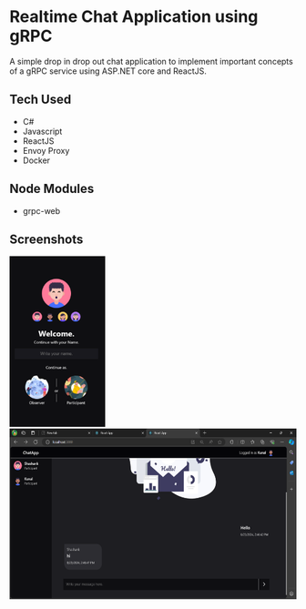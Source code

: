 # Realtime Chat Application using gRPC
A simple drop in drop out chat application to implement important concepts of a gRPC service using ASP.NET core and ReactJS.

## Tech Used

- C#
- Javascript
- ReactJS
- Envoy Proxy
- Docker

## Node Modules

- grpc-web

## Screenshots
<img src="./Screenshots/One.png" style="height: 300px"></img>
<img src="./Screenshots/Two.png" style="height: 300px"></img>
